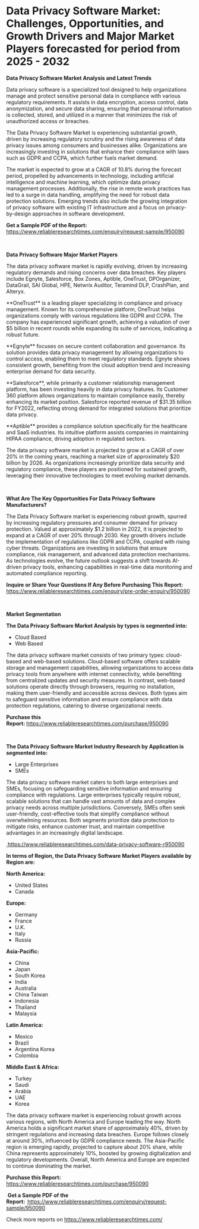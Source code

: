 <p><h1>Data Privacy Software Market: Challenges, Opportunities, and Growth Drivers and Major Market Players forecasted for period from 2025 - 2032</h1></p><p><strong>Data Privacy Software Market Analysis and Latest Trends</strong></p>
<p><p>Data privacy software is a specialized tool designed to help organizations manage and protect sensitive personal data in compliance with various regulatory requirements. It assists in data encryption, access control, data anonymization, and secure data sharing, ensuring that personal information is collected, stored, and utilized in a manner that minimizes the risk of unauthorized access or breaches.</p><p>The Data Privacy Software Market is experiencing substantial growth, driven by increasing regulatory scrutiny and the rising awareness of data privacy issues among consumers and businesses alike. Organizations are increasingly investing in solutions that enhance their compliance with laws such as GDPR and CCPA, which further fuels market demand. </p><p>The market is expected to grow at a CAGR of 10.8% during the forecast period, propelled by advancements in technology, including artificial intelligence and machine learning, which optimize data privacy management processes. Additionally, the rise in remote work practices has led to a surge in data handling, amplifying the need for robust data protection solutions. Emerging trends also include the growing integration of privacy software with existing IT infrastructure and a focus on privacy-by-design approaches in software development.</p></p>
<p><strong>Get a Sample PDF of the Report:&nbsp;</strong> <a href="https://www.reliableresearchtimes.com/enquiry/request-sample/950090?utm_campaign=3047&utm_medium=2&utm_source=Github&utm_content=ia&utm_term=06032025&utm_id=data-privacy-software">https://www.reliableresearchtimes.com/enquiry/request-sample/950090</a></p>
<p>&nbsp;</p>
<p><strong>Data Privacy Software Major Market Players</strong></p>
<p><p>The data privacy software market is rapidly evolving, driven by increasing regulatory demands and rising concerns over data breaches. Key players include Egnyte, Salesforce, Box Zones, Aptible, OneTrust, DPOrganizer, DataGrail, SAI Global, HPE, Netwrix Auditor, Teramind DLP, CrashPlan, and Alteryx.</p><p>**OneTrust** is a leading player specializing in compliance and privacy management. Known for its comprehensive platform, OneTrust helps organizations comply with various regulations like GDPR and CCPA. The company has experienced significant growth, achieving a valuation of over $5 billion in recent rounds while expanding its suite of services, indicating a robust future.</p><p>**Egnyte** focuses on secure content collaboration and governance. Its solution provides data privacy management by allowing organizations to control access, enabling them to meet regulatory standards. Egnyte shows consistent growth, benefiting from the cloud adoption trend and increasing enterprise demand for data security.</p><p>**Salesforce**, while primarily a customer relationship management platform, has been investing heavily in data privacy features. Its Customer 360 platform allows organizations to maintain compliance easily, thereby enhancing its market position. Salesforce reported revenue of $31.35 billion for FY2022, reflecting strong demand for integrated solutions that prioritize data privacy.</p><p>**Aptible** provides a compliance solution specifically for the healthcare and SaaS industries. Its intuitive platform assists companies in maintaining HIPAA compliance, driving adoption in regulated sectors.</p><p>The data privacy software market is projected to grow at a CAGR of over 20% in the coming years, reaching a market size of approximately $20 billion by 2026. As organizations increasingly prioritize data security and regulatory compliance, these players are positioned for sustained growth, leveraging their innovative technologies to meet evolving market demands.</p></p>
<p>&nbsp;</p>
<p><strong>What Are The Key Opportunities For Data Privacy Software Manufacturers?</strong></p>
<p><p>The Data Privacy Software market is experiencing robust growth, spurred by increasing regulatory pressures and consumer demand for privacy protection. Valued at approximately $1.2 billion in 2022, it is projected to expand at a CAGR of over 20% through 2030. Key growth drivers include the implementation of regulations like GDPR and CCPA, coupled with rising cyber threats. Organizations are investing in solutions that ensure compliance, risk management, and advanced data protection mechanisms. As technologies evolve, the future outlook suggests a shift towards AI-driven privacy tools, enhancing capabilities in real-time data monitoring and automated compliance reporting.</p></p>
<p><strong>Inquire or Share Your Questions If Any Before Purchasing This Report:</strong> <a href="https://www.reliableresearchtimes.com/enquiry/pre-order-enquiry/950090?utm_campaign=3047&utm_medium=2&utm_source=Github&utm_content=ia&utm_term=06032025&utm_id=data-privacy-software">https://www.reliableresearchtimes.com/enquiry/pre-order-enquiry/950090</a></p>
<p>&nbsp;</p>
<p><strong>Market Segmentation</strong></p>
<p><strong>The Data Privacy Software Market Analysis by types is segmented into:</strong></p>
<p><ul><li>Cloud Based</li><li>Web Based</li></ul></p>
<p><p>The data privacy software market consists of two primary types: cloud-based and web-based solutions. Cloud-based software offers scalable storage and management capabilities, allowing organizations to access data privacy tools from anywhere with internet connectivity, while benefiting from centralized updates and security measures. In contrast, web-based solutions operate directly through browsers, requiring no installation, making them user-friendly and accessible across devices. Both types aim to safeguard sensitive information and ensure compliance with data protection regulations, catering to diverse organizational needs.</p></p>
<p><strong>Purchase this Report:&nbsp;</strong><a href="https://www.reliableresearchtimes.com/purchase/950090?utm_campaign=3047&utm_medium=2&utm_source=Github&utm_content=ia&utm_term=06032025&utm_id=data-privacy-software">https://www.reliableresearchtimes.com/purchase/950090</a></p>
<p>&nbsp;</p>
<p><strong>The Data Privacy Software Market Industry Research by Application is segmented into:</strong></p>
<p><ul><li>Large Enterprises</li><li>SMEs</li></ul></p>
<p><p>The data privacy software market caters to both large enterprises and SMEs, focusing on safeguarding sensitive information and ensuring compliance with regulations. Large enterprises typically require robust, scalable solutions that can handle vast amounts of data and complex privacy needs across multiple jurisdictions. Conversely, SMEs often seek user-friendly, cost-effective tools that simplify compliance without overwhelming resources. Both segments prioritize data protection to mitigate risks, enhance customer trust, and maintain competitive advantages in an increasingly digital landscape.</p></p>
<p><a href="https://www.reliableresearchtimes.com/data-privacy-software-r950090?utm_campaign=3047&utm_medium=2&utm_source=Github&utm_content=ia&utm_term=06032025&utm_id=data-privacy-software">&nbsp;https://www.reliableresearchtimes.com/data-privacy-software-r950090</a></p>
<p><strong>In terms of Region, the Data Privacy Software Market Players available by Region are:</strong></p>
<p>
    <p> <strong> North America: </strong>
        <ul>
            <li>United States</li>
            <li>Canada</li>
        </ul>
        </p> 
    <p> <strong> Europe: </strong>
        <ul>
            <li>Germany</li>
            <li>France</li>
            <li>U.K.</li>
            <li>Italy</li>
            <li>Russia</li>
        </ul>
        </p> 
    <p> <strong> Asia-Pacific: </strong>
        <ul>
            <li>China</li>
            <li>Japan</li>
            <li>South Korea</li>
            <li>India</li>
            <li>Australia</li>
            <li>China Taiwan</li>
            <li>Indonesia</li>
            <li>Thailand</li>
            <li>Malaysia</li>
        </ul>
        </p> 
    <p> <strong> Latin America: </strong>
        <ul>
            <li>Mexico</li>
            <li>Brazil</li>
            <li>Argentina Korea</li>
            <li>Colombia</li>
        </ul>
        </p> 
    <p> <strong> Middle East & Africa: </strong>
        <ul>
            <li>Turkey</li>
            <li>Saudi</li>
            <li>Arabia</li>
            <li>UAE</li>
            <li>Korea</li>
        </ul>
    </p>
    </p>
<p><p>The data privacy software market is experiencing robust growth across various regions, with North America and Europe leading the way. North America holds a significant market share of approximately 40%, driven by stringent regulations and increasing data breaches. Europe follows closely at around 30%, influenced by GDPR compliance needs. The Asia-Pacific region is emerging rapidly, projected to capture about 20% share, while China represents approximately 10%, boosted by growing digitalization and regulatory developments. Overall, North America and Europe are expected to continue dominating the market.</p></p>
<p><strong>Purchase this Report: </strong><a href="https://www.reliableresearchtimes.com/purchase/950090?utm_campaign=3047&utm_medium=2&utm_source=Github&utm_content=ia&utm_term=06032025&utm_id=data-privacy-software">https://www.reliableresearchtimes.com/purchase/950090</a></p>
<p>&nbsp;<strong>Get a Sample PDF of the Report:&nbsp;&nbsp;</strong><a href="https://www.reliableresearchtimes.com/enquiry/request-sample/950090?utm_campaign=3047&utm_medium=2&utm_source=Github&utm_content=ia&utm_term=06032025&utm_id=data-privacy-software">https://www.reliableresearchtimes.com/enquiry/request-sample/950090</a></p>
<p><strong></strong></p>
<p>Check more reports on <a href="https://www.reliableresearchtimes.com/?utm_campaign=3047&utm_medium=2&utm_source=Github&utm_content=ia&utm_term=06032025&utm_id=data-privacy-software">https://www.reliableresearchtimes.com/</a></p>
